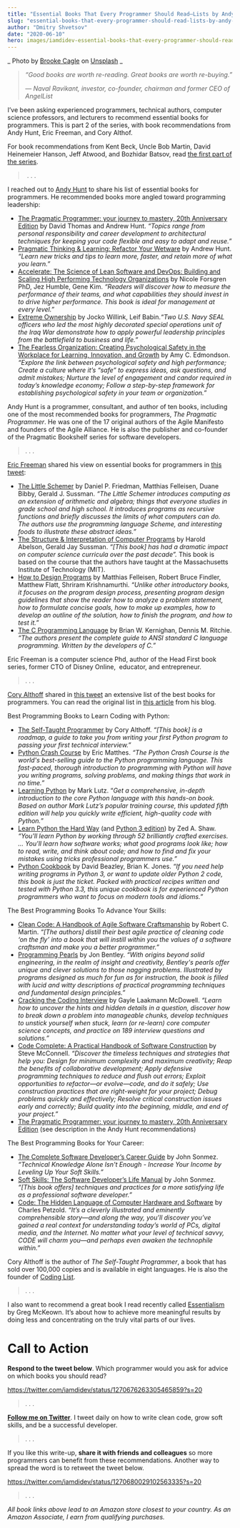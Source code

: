 ```yaml
---
title: "Essential Books That Every Programmer Should Read—Lists by Andy Hunt, Eric Freeman, and Cory Althoff"
slug: "essential-books-that-every-programmer-should-read-lists-by-andy-hunt-eric-freeman-cory-althoff"
author: "Dmitry Shvetsov"
date: "2020-06-10"
hero: images/iamdidev-essential-books-that-every-programmer-should-read-pt2-1024x640.jpg
---
```


_ Photo by [Brooke Cagle](https://unsplash.com/@brookecagle?utm_source=unsplash&utm_medium=referral&utm_content=creditCopyText) on [Unsplash](https://unsplash.com/collections/5045298/everyday-woman?utm_source=unsplash&utm_medium=referral&utm_content=creditCopyText) _

> _“Good books are worth re-reading. Great books are worth re-buying.”_
> 
> _― Naval Ravikant, investor, co-founder, chairman and former CEO of AngelList_

I’ve been asking experienced programmers, technical authors, computer science professors, and lecturers to recommend essential books for programmers. This is part 2 of the series, with book recommendations from Andy Hunt, Eric Freeman, and Cory Althof.

For book recommendations from Kent Beck, Uncle Bob Martin, David Heinemeier Hanson, Jeff Atwood, and Bozhidar Batsov, read [the first part of the series](https://iamdi.dev/essential-books-that-every-programmer-should-read/).

> . . .

I reached out to [Andy Hunt](https://twitter.com/PragmaticAndy) to share his list of essential books for programmers. He recommended books more angled toward programming leadership:

- [The Pragmatic Programmer: your journey to mastery, 20th Anniversary Edition](https://amzn.to/2MsNF64) by David Thomas and Andrew Hunt. _“Topics range from personal responsibility and career development to architectural techniques for keeping your code flexible and easy to adapt and reuse.”_
- [Pragmatic Thinking & Learning: Refactor Your Wetware](https://amzn.to/2MuaUwJ) by Andrew Hunt. _“Learn new tricks and tips to learn more, faster, and retain more of what you learn.”_
- [Accelerate: The Science of Lean Software and DevOps: Building and Scaling High Performing Technology Organizations](https://amzn.to/3gT5p8z) by Nicole Forsgren PhD, Jez Humble, Gene Kim. _“Readers will discover how to measure the performance of their teams, and what capabilities they should invest in to drive higher performance. This book is ideal for management at every level.”_
- [Extreme Ownership](https://amzn.to/2U7osCx) by Jocko Willink, Leif Babin._“Two U.S. Navy SEAL officers who led the most highly decorated special operations unit of the Iraq War demonstrate how to apply powerful leadership principles from the battlefield to business and life.”_
- [The Fearless Organization: Creating Psychological Safety in the Workplace for Learning, Innovation, and Growth](https://amzn.to/3dyeBxb) by Amy C. Edmondson. _“Explore the link between psychological safety and high performance; Create a culture where it’s “safe” to express ideas, ask questions, and admit mistakes; Nurture the level of engagement and candor required in today’s knowledge economy; Follow a step-by-step framework for establishing psychological safety in your team or organization.”_

Andy Hunt is a programmer, consultant, and author of ten books, including one of the most recommended books for programmers, _The Pragmatic Programmer_. He was one of the 17 original authors of the Agile Manifesto and founders of the Agile Alliance. He is also the publisher and co-founder of the Pragmatic Bookshelf series for software developers.

> . . .

[Eric Freeman](https://twitter.com/erictfree) shared his view on essential books for programmers in [this tweet](https://twitter.com/erictfree/status/1247955761659031556?s=20):

- [The Little Schemer](https://amzn.to/3csjjeJ) by Daniel P. Friedman, Matthias Felleisen, Duane Bibby, Gerald J. Sussman. _“The Little Schemer introduces computing as an extension of arithmetic and algebra; things that everyone studies in grade school and high school. It introduces programs as recursive functions and briefly discusses the limits of what computers can do. The authors use the programming language Scheme, and interesting foods to illustrate these abstract ideas.”_
- [The Structure & Interpretation of Computer Programs](https://amzn.to/3gV8Dsy) by Harold Abelson, Gerald Jay Sussman. _“\[This book\] has had a dramatic impact on computer science curricula over the past decade”._ This book is based on the course that the authors have taught at the Massachusetts Institute of Technology (MIT).
- [How to Design Programs](https://amzn.to/375Caew) by Matthias Felleisen, Robert Bruce Findler, Matthew Flatt, Shriram Krishnamurthi. _“Unlike other introductory books, it focuses on the program design process, presenting program design guidelines that show the reader how to analyze a problem statement, how to formulate concise goals, how to make up examples, how to develop an outline of the solution, how to finish the program, and how to test it.”_
- [The C Programming Language](https://amzn.to/374NffJ) by Brian W. Kernighan, Dennis M. Ritchie. _“The authors present the complete guide to ANSI standard C language programming. Written by the developers of C.”_

Eric Freeman is a computer science Phd, author of the Head First book series, former CTO of Disney Online,  educator, and entrepreneur.

> . . .

[Cory Althoff](https://twitter.com/coryalthoff) shared in [this tweet](https://twitter.com/coryalthoff/status/1240544295473410049?ref_src=twsrc%5Etfw%7Ctwcamp%5Etweetembed&ref_url=notion%3A%2F%2Fwww.notion.so%2Fshvetsovdm%2FKnowledge-Business-19a582a4b87844f6a8a3be29fcd8891f) an extensive list of the best books for programmers. You can read the original list in [this article](https://selftaught.blog/best-programming-books/) from his blog.

Best Programming Books to Learn Coding with Python:

- [The Self-Taught Programmer](https://amzn.to/2XvfwJp) by Cory Althoff. _“\[This book\] is a roadmap, a guide to take you from writing your first Python program to passing your first technical interview.”_
- [Python Crash Course](https://amzn.to/3drwspz) by Eric Matthes. _“The Python Crash Course is the world's best-selling guide to the Python programming language. This fast-paced, thorough introduction to programming with Python will have you writing programs, solving problems, and making things that work in no time.”_
- [Learning Python](https://amzn.to/2XZFUKo) by Mark Lutz. “_Get a comprehensive, in-depth introduction to the core Python language with this hands-on book. Based on author Mark Lutz’s popular training course, this updated fifth edition will help you quickly write efficient, high-quality code with Python._”
- [Learn Python the Hard Way](https://amzn.to/3gQAF8e) (and [Python 3 edition](https://amzn.to/2zPMM55)) by Zed A. Shaw. _“You'll learn Python by working through 52 brilliantly crafted exercises. … You'll learn how software works; what good programs look like; how to read, write, and think about code; and how to find and fix your mistakes using tricks professional programmers use.”_
- [Python Cookbook](https://www.amazon.com/Python-Cookbook-Third-David-Beazley/dp/1449340377/ref=as_li_ss_tl?dchild=1&keywords=Python+Cookbook&qid=1591234815&sr=8-1&linkCode=ll1&tag=iamdidev-20&linkId=7755abe7dda19e635ed16b0305ddcfac&language=en_US) by David Beazley, Brian K. Jones. _“If you need help writing programs in Python 3, or want to update older Python 2 code, this book is just the ticket. Packed with practical recipes written and tested with Python 3.3, this unique cookbook is for experienced Python programmers who want to focus on modern tools and idioms.”_

The Best Programming Books To Advance Your Skills:

- [Clean Code: A Handbook of Agile Software Craftsmanship](https://amzn.to/3gPGH9e) by Robert C. Martin. _“\[The authors\] distill their best agile practice of cleaning code ‘on the fly’ into a book that will instill within you the values of a software craftsman and make you a better programmer.”_
- [Programming Pearls](https://amzn.to/3csnE1v) by Jon Bentley. _“With origins beyond solid engineering, in the realm of insight and creativity, Bentley's pearls offer unique and clever solutions to those nagging problems. Illustrated by programs designed as much for fun as for instruction, the book is filled with lucid and witty descriptions of practical programming techniques and fundamental design principles.”_
- [Cracking the Coding Interview](https://amzn.to/2z0kJiK) by Gayle Laakmann McDowell. _“Learn how to uncover the hints and hidden details in a question, discover how to break down a problem into manageable chunks, develop techniques to unstick yourself when stuck, learn (or re-learn) core computer science concepts, and practice on 189 interview questions and solutions.”_
- [Code Complete: A Practical Handbook of Software Construction](https://amzn.to/2MsyXMp) by Steve McConnell. _“Discover the timeless techniques and strategies that help you: Design for minimum complexity and maximum creativity; Reap the benefits of collaborative development; Apply defensive programming techniques to reduce and flush out errors; Exploit opportunities to refactor—or evolve—code, and do it safely; Use construction practices that are right-weight for your project; Debug problems quickly and effectively; Resolve critical construction issues early and correctly; Build quality into the beginning, middle, and end of your project.”_
- [The Pragmatic Programmer: your journey to mastery, 20th Anniversary Edition](https://amzn.to/2MsNF64) (see description in the Andy Hunt recommendations)

The Best Programming Books for Your Career:

- [The Complete Software Developer’s Career Guide](https://amzn.to/2U9VEt1) by John Sonmez. _“Technical Knowledge Alone Isn't Enough - Increase Your Income by Leveling Up Your Soft Skills.”_
- [Soft Skills: The Software Developer’s Life Manual](https://amzn.to/2Xvscji) by John Sonmez. _“\[This book offers\] techniques and practices for a more satisfying life as a professional software developer.”_
- [Code: The Hidden Language of Computer Hardware and Software](https://amzn.to/2U80hE0) by Charles Petzold. _“It’s a cleverly illustrated and eminently comprehensible story—and along the way, you’ll discover you’ve gained a real context for understanding today’s world of PCs, digital media, and the Internet. No matter what your level of technical savvy, CODE will charm you—and perhaps even awaken the technophile within.”_

Cory Althoff is the author of _The Self-Taught Programmer_, a book that has sold over 100,000 copies and is available in eight languages. He is also the founder of [Coding List](https://codinglist.com/).

> . . .

I also want to recommend a great book I read recently called [Essentialism](https://amzn.to/3gQkTdv) by Greg McKeown. It’s about how to achieve more meaningful results by doing less and concentrating on the truly vital parts of our lives.

# Call to Action

**Respond to the tweet below**. Which programmer would you ask for advice on which books you should read?

https://twitter.com/iamdidev/status/1270676263305465859?s=20

> . . .

[**Follow me on Twitter**](https://twitter.com/iamdidev). I tweet daily on how to write clean code, grow soft skills, and be a successful developer.

> . . .

If you like this write-up, **share it with friends and colleagues** so more programmers can benefit from these recommendations. Another way to spread the word is to retweet the tweet below.

https://twitter.com/iamdidev/status/1270680029102563335?s=20

> . . .

_All book links above lead to an Amazon store closest to your country. As an Amazon Associate, I earn from qualifying purchases._

